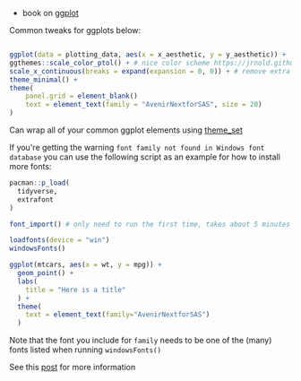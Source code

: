 - book on [ggplot](https://ggplot2-book.org/)

Common tweaks for ggplots below:

```R

ggplot(data = plotting_data, aes(x = x_aesthetic, y = y_aesthetic)) +
ggthemes::scale_color_ptol() + # nice color scheme https://jrnold.github.io/ggthemes/reference/scale_ptol.html
scale_x_continuous(breaks = expand(expansion = 0, 0)) + # remove extra space on ggplot axis
theme_minimal() + 
theme(
	panel.grid = element_blank()
	text = element_text(family = "AvenirNextforSAS", size = 20)
)


```

Can wrap all of your common ggplot elements using [theme_set](https://ggplot2.tidyverse.org/reference/theme_get.html)

If you're getting the warning `font family not found in Windows font database` you can use the following script as an example for how to install more fonts:

```R
pacman::p_load(
  tidyverse,
  extrafont
)

font_import() # only need to run the first time, takes about 5 minutes

loadfonts(device = "win")
windowsFonts()

ggplot(mtcars, aes(x = wt, y = mpg)) +
  geom_point() +
  labs(
    title = "Here is a title"
  ) +
  theme(
    text = element_text(family="AvenirNextforSAS")
  )

```

Note that the font you include for `family` needs to be one of the (many) fonts listed when running `windowsFonts()`

See this [post](https://stackoverflow.com/questions/34522732/changing-fonts-in-ggplot2) for more information

